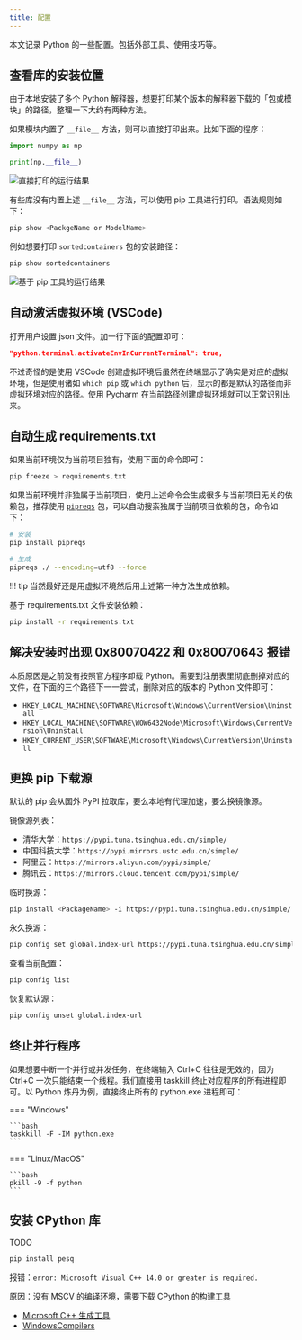 ```yaml
---
title: 配置
---
```


本文记录 Python 的一些配置。包括外部工具、使用技巧等。

## 查看库的安装位置

由于本地安装了多个 Python 解释器，想要打印某个版本的解释器下载的「包或模块」的路径，整理一下大约有两种方法。

如果模块内置了 `__file__` 方法，则可以直接打印出来。比如下面的程序：

```python
import numpy as np

print(np.__file__)
```

![直接打印的运行结果](https://cdn.dwj601.cn/images/202406052305698.png)

有些库没有内置上述 `__file__` 方法，可以使用 pip 工具进行打印。语法规则如下：

```bash
pip show <PackgeName or ModelName>
```

例如想要打印 `sortedcontainers` 包的安装路径：

```bash
pip show sortedcontainers
```

![基于 pip 工具的运行结果](https://cdn.dwj601.cn/images/202406052310960.png)

## 自动激活虚拟环境 (VSCode)

打开用户设置 json 文件。加一行下面的配置即可：

```json
"python.terminal.activateEnvInCurrentTerminal": true,
```

不过奇怪的是使用 VSCode 创建虚拟环境后虽然在终端显示了确实是对应的虚拟环境，但是使用诸如 `which pip` 或 `which python` 后，显示的都是默认的路径而非虚拟环境对应的路径。使用 Pycharm 在当前路径创建虚拟环境就可以正常识别出来。

## 自动生成 requirements.txt

如果当前环境仅为当前项目独有，使用下面的命令即可：

```bash
pip freeze > requirements.txt
```

如果当前环境并非独属于当前项目，使用上述命令会生成很多与当前项目无关的依赖包，推荐使用 [`pipreqs`](https://github.com/bndr/pipreqs) 包，可以自动搜索独属于当前项目依赖的包，命令如下：

```bash
# 安装
pip install pipreqs

# 生成
pipreqs ./ --encoding=utf8 --force
```

!!! tip
    当然最好还是用虚拟环境然后用上述第一种方法生成依赖。

基于 requirements.txt 文件安装依赖：

```bash
pip install -r requirements.txt
```

## 解决安装时出现 0x80070422 和 0x80070643 报错

本质原因是之前没有按照官方程序卸载 Python。需要到注册表里彻底删掉对应的文件，在下面的三个路径下一一尝试，删除对应的版本的 Python 文件即可：

- `HKEY_LOCAL_MACHINE\SOFTWARE\Microsoft\Windows\CurrentVersion\Uninstall`
- `HKEY_LOCAL_MACHINE\SOFTWARE\WOW6432Node\Microsoft\Windows\CurrentVersion\Uninstall`
- `HKEY_CURRENT_USER\SOFTWARE\Microsoft\Windows\CurrentVersion\Uninstall`

## 更换 pip 下载源

默认的 pip 会从国外 PyPI 拉取库，要么本地有代理加速，要么换镜像源。

镜像源列表：

- 清华大学：`https://pypi.tuna.tsinghua.edu.cn/simple/`
- 中国科技大学：`https://pypi.mirrors.ustc.edu.cn/simple/`
- 阿里云：`https://mirrors.aliyun.com/pypi/simple/`
- 腾讯云：`https://mirrors.cloud.tencent.com/pypi/simple/`

临时换源：

```bash
pip install <PackageName> -i https://pypi.tuna.tsinghua.edu.cn/simple/
```

永久换源：

```bash
pip config set global.index-url https://pypi.tuna.tsinghua.edu.cn/simple/
```

查看当前配置：

```bash
pip config list
```

恢复默认源：

```bash
pip config unset global.index-url
```

## 终止并行程序

如果想要中断一个并行或并发任务，在终端输入 Ctrl+C 往往是无效的，因为 Ctrl+C 一次只能结束一个线程。我们直接用 taskkill 终止对应程序的所有进程即可。以 Python 炼丹为例，直接终止所有的 python.exe 进程即可：

=== "Windows"

    ```bash
    taskkill -F -IM python.exe
    ```

=== "Linux/MacOS"

    ```bash
    pkill -9 -f python
    ```

## 安装 CPython 库

TODO

```bash
pip install pesq
```

报错：`error: Microsoft Visual C++ 14.0 or greater is required.`

原因：没有 MSCV 的编译环境，需要下载 CPython 的构建工具

- [Microsoft C++ 生成工具](https://visualstudio.microsoft.com/zh-hans/visual-cpp-build-tools/)
- [WindowsCompilers](https://wiki.python.org/moin/WindowsCompilers)
